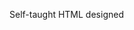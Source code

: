 Self-taught HTML designed
              
 
 
 
      
 
 
                                                                                                               